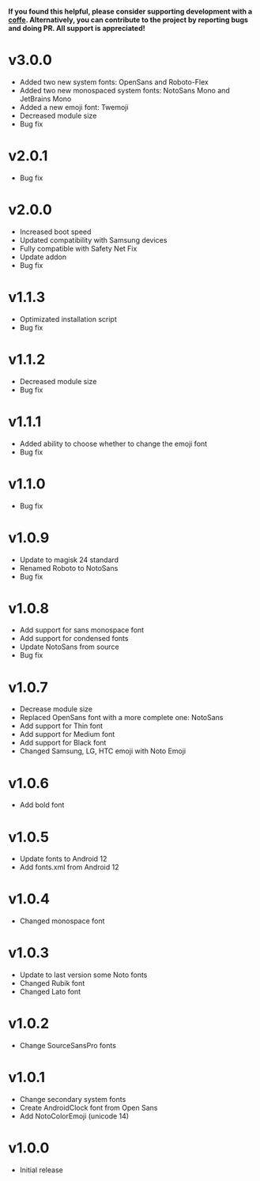 **If you found this helpful, please consider supporting development with a [coffe](https://www.paypal.me/f3ff0). Alternatively, you can contribute to the project by reporting bugs and doing PR. All support is appreciated!**

# v3.0.0

- Added two new system fonts: OpenSans and Roboto-Flex
- Added two new monospaced system fonts: NotoSans Mono and JetBrains Mono
- Added a new emoji font: Twemoji
- Decreased module size
- Bug fix

# v2.0.1

- Bug fix

# v2.0.0

- Increased boot speed
- Updated compatibility with Samsung devices
- Fully compatible with Safety Net Fix
- Update addon
- Bug fix

# v1.1.3

- Optimizated installation script
- Bug fix

# v1.1.2

- Decreased module size
- Bug fix

# v1.1.1

- Added ability to choose whether to change the emoji font
- Bug fix

# v1.1.0

- Bug fix

# v1.0.9

- Update to magisk 24 standard
- Renamed Roboto to NotoSans
- Bug fix

# v1.0.8

- Add support for sans monospace font
- Add support for condensed fonts
- Update NotoSans from source
- Bug fix

# v1.0.7

- Decrease module size
- Replaced OpenSans font with a more complete one: NotoSans
- Add support for Thin font
- Add support for Medium font
- Add support for Black font
- Changed Samsung, LG, HTC emoji with Noto Emoji

# v1.0.6

- Add bold font

# v1.0.5

- Update fonts to Android 12
- Add fonts.xml from Android 12

# v1.0.4

- Changed monospace font

# v1.0.3

- Update to last version some Noto fonts
- Changed Rubik font
- Changed Lato font

# v1.0.2

- Change SourceSansPro fonts

# v1.0.1

- Change secondary system fonts
- Create AndroidClock font from Open Sans
- Add NotoColorEmoji (unicode 14)

# v1.0.0

- Initial release
